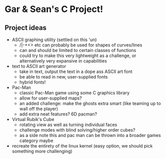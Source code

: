 # Gar & Sean's C Project!
## Project ideas
* ASCII graphing utility (settled on this 'un)
    * /|\-+<> etc can probably be used for shapes of curves/lines
    * can and should be limited to certain classes of functions
    * could try to make this very lightweight as a challenge, or alternatively very expansive in capabilities
* text to ASCII art generator
    * take in text, output the text in a dope ass ASCII art font
    * be able to read in new, user-supplied fonts
    * hybrid fonts!
* Pac-Man
    * classic Pac-Man game using some C graphics library
    * allow for user-supplied maps?
    * an added challenge: make the ghosts extra smart (like teaming up to wall
      off the player)
    * add extra neat features? 6D pacman?
* Virtual Rubik's Cube
    * rotating view as well as turning individual faces
    * challenge modes with blind solving/higher order cubes?
    * as a side note this and pac man can be thrown into a broader games category maybe
* recreate the entirety of the linux kernel (easy option, we should pick something more challenging)
